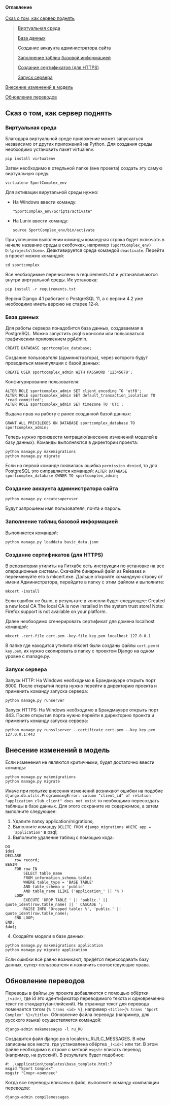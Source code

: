 #### Оглавление
[Сказ о том, как сервер поднять](#header1)

> [Виртуальная среда](#header1_1)
> 
> [База данных](#header1_2)
> 
> [Создание аккаунта администратора сайта](#header1_3)
> 
> [Заполнение таблиц базовой информацией](#header1_4)
> 
> [Создание сертификатов (для HTTPS)](#header1_5)
>
> [Запуск сервера](#header1_6)

[Внесение изменений в модель](#header2)

[Обновление переводов](#header3)


<a name="header1"></a>
## Сказ о том, как сервер поднять

<a name="header1_1"></a>
### Виртуальная среда
Благодаря виртуальной среде приложение может запускаться независимо от других приложений на Python.
Для создания среды необходимо установить пакет virtualenv.
``` 
pip install virtualenv
```
Затем необходимо в отедльной папке (вне проекта) создать эту самую виртуальную среду.
```
virtualenv SportComplex_env
```
Для активации вирутальной среды нужно:
- На Windows ввести команду:
    ```
    "SportComplex_env/Scripts/activate"
    ```
- На Lunix ввести команду:
    ```
    source SportComplex_env/bin/activate
    ```
При успешном выполении команды командная строка будет включать в начале название среды в скобочках, например `(SportComplex_env) D:\projects\5sem>`. Деактивируется среда командой `deactivate`.
Перейти в проект можно командой:
```
cd sportcomplex
```
Все необходимые перечислены в requirements.txt и устанавливаются внутри виртуальной среды. Их установка: 
```
pip install -r requirements.txt
```

Версия Django 4.1 работает с PostgreSQL 11, а с версии 4.2 уже необходимо иметь версию не старее 12-й.

<a name="header1_2"></a>
### База данных
Для работы сервера понадобится база данных, создаваемая в PostgreSQL. Можно запустить psql в консоли или пользоваться графическим приложением pgAdmin.
```
CREATE DATABASE sportcomplex_database;
```
Создание пользователя (администратора), через которого будут проводиться манипуляции с базой данных:
```
CREATE USER sportcomplex_admin WITH PASSWORD '12345678';
```
Конфигурирование пользователя:
```
ALTER ROLE sportcomplex_admin SET client_encoding TO 'utf8';
ALTER ROLE sportcomplex_admin SET default_transaction_isolation TO 'read committed';
ALTER ROLE sportcomplex_admin SET timezone TO 'UTC';
```
Выдача прав на работу с ранее созданной базой данных:
```
GRANT ALL PRIVILEGES ON DATABASE sportcomplex_database TO sportcomplex_admin;
```
Теперь нужно произвести миграцию(внесение изменений моделей в базу данных). Команды выполняются в директории проекта:
```
python manage.py makemigrations
python manage.py migrate
```
Если на первой команде появилась ошибка `permission denied`, то для PostgreSQL это сиправляется командой:
`ALTER DATABASE sportcomplex_database OWNER TO sportcomplex_admin;`

<a name="header1_3"></a>
### Создание аккаунта администратора сайта
```
python manage.py createsuperuser
```
Будут запрошены имя пользователя, почта и пароль.

<a name="header1_4"></a>
### Заполнение таблиц базовой информацией
Выполняется командой:
```
python manage.py loaddata basic_data.json
```

<a name="header1_5"></a>
### Создание сертификатов (для HTTPS)
В [репозитории](https://github.com/FiloSottile/mkcert) утилиты на Гитхабе есть инструкции по установке на все операционные системы. Скачайте бинарный файл из Releases и переименуйте его в mkcert.exe.
Дальше откройте командную строку от имени Администратора, перейдите в папку с этим файлом и выполните:
```
mkcert -install
```
Если ошибок не было, в результате в консоли будет следующее:
Created a new local CA
The local CA is now  installed in the system trust store!
Note: Firefox support is not available on your platform.

Далее необходимо сгенерировать сертификат для домена localhost командой:
```
mkcert -cert-file cert.pem -key-file key.pem localhost 127.0.0.1
```
В папке где находится утилита mkcert были созданы файлы `cert.pem` и `key.pem`, их нужно скопировать в папку с проектом Django на одном уровне с manage.py. 


<a name="header1_6"></a>
### Запуск сервера
Запуск HTTP:
На Windows необходимо в Брандмауэре открыть порт 8000. После открытия порта нужно перейти в директорию проекта и применить команду запуска сервера:
```
python manage.py runserver
```
Запуск HTTPS:
На Windows необходимо в Брандмауэре открыть порт 443. После открытия порта нужно перейти в директорию проекта и применить команду запуска сервера:
```
python manage.py runsslserver --certificate cert.pem --key key.pem 127.0.0.1:443
```


<a name="header2"></a>
## Внесение изменений в модель
Если изменения не являются критичными, будет достаточно ввести команды:
```
python manage.py makemigrations
python manage.py migrate
```
Иначе при попытке внесения изменений возникают ошибки на подобие 
`django.db.utils.ProgrammingError: column "client_id" of relation "application_club_client" does not exist`
то необходимо пересоздать таблицы в базе данных. Для этого сохраните их содержимое, а затем выполните следующее:
1. Удалите папку application/migrations;
2. Выполните команду `DELETE FROM django_migrations WHERE app = 'application'` в psql;
3. Выполните удаление таблиц с помощью кода:
```
DO
$do$
DECLARE
    row record;
BEGIN
    FOR row IN 
        SELECT table_name
        FROM information_schema.tables
        WHERE table_type = 'BASE TABLE'
        AND table_schema = 'public'
        AND table_name ILIKE ('application_' || '%')
    LOOP
        EXECUTE 'DROP TABLE ' || 'public.' || quote_ident(row.table_name) || ' CASCADE ';
        RAISE INFO 'Dropped table: %', 'public.' || quote_ident(row.table_name);
    END LOOP;
END;
$do$;
```
4. Создайте модели в базе данных:
```
python manage.py makemigrations application
python manage.py migrate application
```

Если ошибки всё равно возникают, придётся пересоздавать базу данных, супер-пользователя и назначить соответсвующие права.


<a name="header3"></a>
## Обновление переводов
Переводы в файлы .py проекта добавляются с помощью обёртки `_(<id>)`, где id это идентификатор переводимого текста
и одновременно текст по стандарту(английский). На странице текст для перевода помечается тэгом `{% trans <id> %}`, например
`<title>{% trans 'Sport Complex' %}</title>`.
Обновление файла перевода (например, для русского языка) осуществляется командой:
```
django-admin makemessages -l ru_RU
```
Создадится файл django.po в locale/ru_RU/LC_MESSAGES. В нём записаны все места, где установлена
обёртка `_(<id>)` или тэг. В этом файле необходимо в строке с 
меткой `msgstr` вписать перевод (например, на русский). В результате будет подобное:
```
#: .\application\templates\base_template.html:7
msgid "Sport Complex"
msgstr "Спорт-комплекс"
```
Когда все переводы вписаны в файл, выполните команду компиляции переводов:
```
django-admin compilemessages
```


